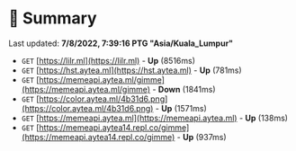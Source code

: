 # 📖 Summary
Last updated: **7/8/2022, 7:39:16 PTG "Asia/Kuala_Lumpur"**

- `GET` [https://lilr.ml](https://lilr.ml) - **Up** (8516ms)
- `GET` [https://hst.aytea.ml](https://hst.aytea.ml) - **Up** (781ms)
- `GET` [https://memeapi.aytea.ml/gimme](https://memeapi.aytea.ml/gimme) - **Down** (1841ms)
- `GET` [https://color.aytea.ml/4b31d6.png](https://color.aytea.ml/4b31d6.png) - **Up** (1571ms)
- `GET` [https://memeapi.aytea.ml](https://memeapi.aytea.ml) - **Up** (138ms)
- `GET` [https://memeapi.aytea14.repl.co/gimme](https://memeapi.aytea14.repl.co/gimme) - **Up** (937ms)
